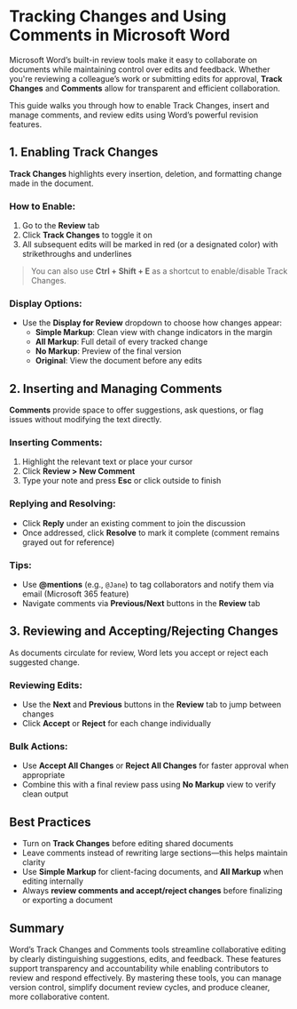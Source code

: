 # Tracking Changes and Using Comments in Microsoft Word

Microsoft Word’s built-in review tools make it easy to collaborate on documents while maintaining control over edits and feedback. Whether you're reviewing a colleague’s work or submitting edits for approval, **Track Changes** and **Comments** allow for transparent and efficient collaboration.

This guide walks you through how to enable Track Changes, insert and manage comments, and review edits using Word’s powerful revision features.

## 1. Enabling Track Changes

**Track Changes** highlights every insertion, deletion, and formatting change made in the document.

### How to Enable:
1. Go to the **Review** tab
2. Click **Track Changes** to toggle it on
3. All subsequent edits will be marked in red (or a designated color) with strikethroughs and underlines

> You can also use **Ctrl + Shift + E** as a shortcut to enable/disable Track Changes.

### Display Options:
- Use the **Display for Review** dropdown to choose how changes appear:
  - **Simple Markup**: Clean view with change indicators in the margin
  - **All Markup**: Full detail of every tracked change
  - **No Markup**: Preview of the final version
  - **Original**: View the document before any edits

## 2. Inserting and Managing Comments

**Comments** provide space to offer suggestions, ask questions, or flag issues without modifying the text directly.

### Inserting Comments:
1. Highlight the relevant text or place your cursor
2. Click **Review > New Comment**
3. Type your note and press **Esc** or click outside to finish

### Replying and Resolving:
- Click **Reply** under an existing comment to join the discussion
- Once addressed, click **Resolve** to mark it complete (comment remains grayed out for reference)

### Tips:
- Use **@mentions** (e.g., `@Jane`) to tag collaborators and notify them via email (Microsoft 365 feature)
- Navigate comments via **Previous/Next** buttons in the **Review** tab

## 3. Reviewing and Accepting/Rejecting Changes

As documents circulate for review, Word lets you accept or reject each suggested change.

### Reviewing Edits:
- Use the **Next** and **Previous** buttons in the **Review** tab to jump between changes
- Click **Accept** or **Reject** for each change individually

### Bulk Actions:
- Use **Accept All Changes** or **Reject All Changes** for faster approval when appropriate
- Combine this with a final review pass using **No Markup** view to verify clean output

## Best Practices

- Turn on **Track Changes** before editing shared documents
- Leave comments instead of rewriting large sections—this helps maintain clarity
- Use **Simple Markup** for client-facing documents, and **All Markup** when editing internally
- Always **review comments and accept/reject changes** before finalizing or exporting a document

## Summary

Word’s Track Changes and Comments tools streamline collaborative editing by clearly distinguishing suggestions, edits, and feedback. These features support transparency and accountability while enabling contributors to review and respond effectively. By mastering these tools, you can manage version control, simplify document review cycles, and produce cleaner, more collaborative content.
